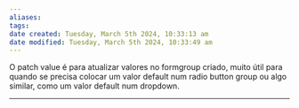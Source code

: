 ```yaml
---
aliases: 
tags: 
date created: Tuesday, March 5th 2024, 10:33:13 am
date modified: Tuesday, March 5th 2024, 10:33:49 am
---
```

O patch value é para atualizar valores no formgroup criado, muito útil para quando se precisa colocar um valor default num radio button group ou algo similar, como um valor default num dropdown.



---